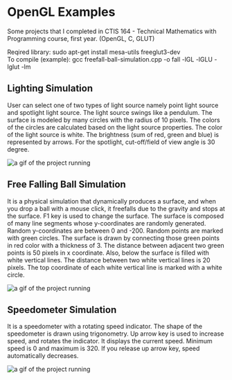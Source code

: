 # OpenGL Examples
Some projects that I completed in CTIS 164 - Technical Mathematics with Programming course, first year. (OpenGL, C, GLUT)

Reqired library: sudo apt-get install mesa-utils freeglut3-dev  
To compile (example): gcc freefall-ball-simulation.cpp -o fall -lGL -lGLU -lglut -lm

## Lighting Simulation
User can select one of two types of light source namely point light source and spotlight light source. The light source swings like a pendulum. The surface is modeled by many circles with the radius of 10 pixels. The colors of the circles are calculated based on the light source properties. The color of the light source is white. The brightness (sum of red, green and blue) is represented by arrows. For the spotlight, cut-off/field of view angle is 30 degree.

![a gif of the project running](https://media.giphy.com/media/fnjxjG5uqWhEwCp4s2/giphy.gif)

## Free Falling Ball Simulation

It is a physical simulation that dynamically produces a surface, and when you drop a ball with a mouse click, it freefalls due to the gravity and stops at the surface. F1 key is used to change the surface. The surface is composed of many line segments whose y-coordinates are randomly generated. Random y-coordinates are between 0 and -200. Random points are marked with green circles. The surface is drawn by connecting those green points in red color with a thickness of 3. The distance between adjacent two green points is 50 pixels in x coordinate. Also, below the surface is filled with white vertical lines. The distance between two white vertical lines is 20 pixels. The top coordinate of each white vertical line is marked with a white circle.

![a gif of the project running](https://media.giphy.com/media/LwHbQT7ypoMlLbboR8/giphy.gif)

## Speedometer Simulation

It is a speedometer with a rotating speed indicator. The shape of the speedometer is drawn using trigonometry. Up arrow key is used to increase speed, and rotates the indicator. It displays the current speed. Minimum speed is 0 and maximum is 320. If you release up arrow key, speed automatically decreases.

![a gif of the project running](https://media.giphy.com/media/37R9i7tUmYSl0zWqRz/giphy.gif)
